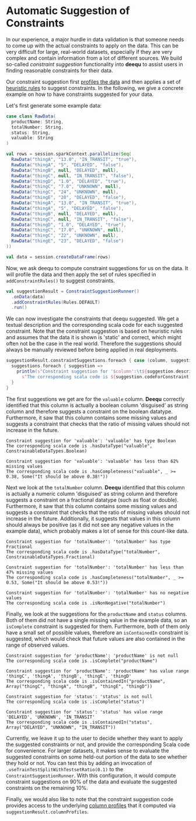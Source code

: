 # Automatic Suggestion of Constraints

In our experience, a major hurdle in data validation is that someone needs to come up with the actual constraints to apply on the data. This can be very difficult for large, real-world datasets, especially if they are very complex and contain information from a lot of different sources. We build so-called *constraint suggestion* functionality into **deequ** to assist users in finding reasonable constraints for their data.

Our constraint suggestion first [profiles the data](https://github.com/awslabs/deequ/blob/master/src/main/scala/com/amazon/deequ/examples/data_profiling_example.md) and then applies a set of [heuristic rules](https://github.com/awslabs/deequ/tree/master/src/main/scala/com/amazon/deequ/suggestions/rules) to suggest constraints. In the following, we give a concrete example on how to have constraints suggested for your data.

Let's first generate some example data:
```scala
case class RawData(
  productName: String,
  totalNumber: String,
  status: String,
  valuable: String
)

val rows = session.sparkContext.parallelize(Seq(
  RawData("thingA", "13.0", "IN_TRANSIT", "true"),
  RawData("thingA", "5", "DELAYED", "false"),
  RawData("thingB", null, "DELAYED", null),
  RawData("thingC", null, "IN_TRANSIT", "false"),
  RawData("thingD", "1.0", "DELAYED", "true"),
  RawData("thingC", "7.0", "UNKNOWN", null),
  RawData("thingC", "24", "UNKNOWN", null),
  RawData("thingE", "20", "DELAYED", "false"),
  RawData("thingA", "13.0", "IN_TRANSIT", "true"),
  RawData("thingA", "5", "DELAYED", "false"),
  RawData("thingB", null, "DELAYED", null),
  RawData("thingC", null, "IN_TRANSIT", "false"),
  RawData("thingD", "1.0", "DELAYED", "true"),
  RawData("thingC", "17.0", "UNKNOWN", null),
  RawData("thingC", "22", "UNKNOWN", null),
  RawData("thingE", "23", "DELAYED", "false")
))

val data = session.createDataFrame(rows)
```

Now, we ask deequ to compute constraint suggestions for us on the data. It will profile the data and then apply the set of rules specified in `addConstraintRules()` to suggest constraints.
```scala
val suggestionResult = ConstraintSuggestionRunner()
  .onData(data)
  .addConstraintRules(Rules.DEFAULT)
  .run()
```

We can now investigate the constraints that deequ suggested. We get a textual description and the corresponding scala code for each suggested constraint. Note that the constraint suggestion is based on heuristic rules and assumes that the data it is shown is 'static' and correct, which might often not be the case in the real world. Therefore the suggestions should always be manually reviewed before being applied in real deployments.
```scala
suggestionResult.constraintSuggestions.foreach { case (column, suggestions) =>
  suggestions.foreach { suggestion =>
    println(s"Constraint suggestion for '$column':\t${suggestion.description}\n" +
      s"The corresponding scala code is ${suggestion.codeForConstraint}\n")
  }
}
```

The first suggestions we get are for the `valuable` column. **Deequ** correctly identified that this column is actually a boolean column 'disguised' as string column and therefore suggests a constraint on the boolean datatype. Furthermore, it saw that this column contains some missing values and suggests a constraint that checks that the ratio of missing values should not increase in the future.
```
Constraint suggestion for 'valuable': 'valuable' has type Boolean
The corresponding scala code is .hasDataType("valuable", ConstrainableDataTypes.Boolean)

Constraint suggestion for 'valuable': 'valuable' has less than 62% missing values
The corresponding scala code is .hasCompleteness("valuable", _ >= 0.38, Some("It should be above 0.38!"))
```

Next we look at the `totalNumber` column. **Deequ** identified that this column is actually a numeric column 'disguised' as string column and therefore suggests a constraint on a fractional datatype (such as float or double). Furthermore, it saw that this column contains some missing values and suggests a constraint that checks that the ratio of missing values should not increase in the future. Additionally, it suggests that values in this column should always be positive (as it did not see any negative values in the example data), which probably makes a lot of sense for this count-like data.
```
Constraint suggestion for 'totalNumber': 'totalNumber' has type Fractional
The corresponding scala code is .hasDataType("totalNumber", ConstrainableDataTypes.Fractional)

Constraint suggestion for 'totalNumber': 'totalNumber' has less than 47% missing values
The corresponding scala code is .hasCompleteness("totalNumber", _ >= 0.53, Some("It should be above 0.53!"))

Constraint suggestion for 'totalNumber': 'totalNumber' has no negative values
The corresponding scala code is .isNonNegative("totalNumber")
```

Finally, we look at the suggestions for the `productName` and `status` columns. Both of them did not have a single missing value in the example data, so an `isComplete` constraint is suggested for them. Furthermore, both of them only have a small set of possible values, therefore an `isContainedIn` constraint is suggested, which would check that future values are also contained in the range of observed values.
```
Constraint suggestion for 'productName': 'productName' is not null
The corresponding scala code is .isComplete("productName")

Constraint suggestion for 'productName': 'productName' has value range 'thingC', 'thingA', 'thingB', 'thingE', 'thingD'
The corresponding scala code is .isContainedIn("productName", Array("thingC", "thingA", "thingB", "thingE", "thingD"))

Constraint suggestion for 'status':	'status' is not null
The corresponding scala code is .isComplete("status")

Constraint suggestion for 'status':	'status' has value range 'DELAYED', 'UNKNOWN', 'IN_TRANSIT'
The corresponding scala code is .isContainedIn("status", Array("DELAYED", "UNKNOWN", "IN_TRANSIT"))
```

Currently, we leave it up to the user to decide whether they want to apply the suggested constraints or not, and provide the corresponding Scala code for convenience. For larger datasets, it makes sense to evaluate the suggested constraints on some held-out portion of the data to see whether they hold or not. You can test this by adding an invocation of `.useTrainTestSplitWithTestsetRatio(0.1)` to the `ConstraintSuggestionRunner`. With this configuration, it would compute constraint suggestions on 90% of the data and evaluate the suggested constraints on the remaining 10%.

Finally, we would also like to note that the constraint suggestion code provides access to the underlying [column profiles](https://github.com/awslabs/deequ/blob/master/src/main/scala/com/amazon/deequ/examples/data_profiling_example.md) that it computed via `suggestionResult.columnProfiles`.
